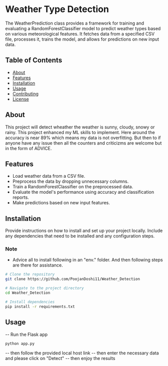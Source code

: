 # Weather Type Detection

The WeatherPrediction class provides a framework for training and evaluating a RandomForestClassifier model to predict weather types based on various meteorological features. It fetches data from a specified CSV file, processes it, trains the model, and allows for predictions on new input data.


## Table of Contents

- [About](#about)
- [Features](#features)
- [Installation](#installation)
- [Usage](#usage)
- [Contributing](#contributing)
- [License](#license)

## About

This project will detect wheather the weather is sunny, cloudy, snowy or rainy. This project enhanced my ML skills to implement. Here around the accuracy is near 89% which means my data is not overfitting. But then to if anyone have any issue then all the counters and criticizms are welcome but in the form of ADVICE.

## Features

- Load weather data from a CSV file.
- Preprocess the data by dropping unnecessary columns.
- Train a RandomForestClassifier on the preprocessed data.
- Evaluate the model's performance using accuracy and classification reports.
- Make predictions based on new input features.

## Installation

Provide instructions on how to install and set up your project locally. Include any dependencies that need to be installed and any configuration steps.

### Note

- Advice all to install following in an "env." folder. And then following steps are there for assistance.

```bash
# Clone the repository
git clone https://github.com/PoojanDoshi11/Weather_Detection

# Navigate to the project directory
cd Weather_Detection

# Install dependencies
pip install -r requirements.txt
```

## Usage
-- Run the Flask app
```bash
python app.py
```
-- then follow the provided local host link
-- then enter the necessary data and please click on "Detect"
-- then enjoy the results
